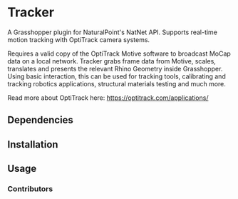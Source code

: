 # Tracker
A Grasshopper plugin for NaturalPoint's NatNet API. Supports real-time motion tracking with OptiTrack camera systems. 

Requires a valid copy of the OptiTrack Motive software to broadcast MoCap data on a local network.
Tracker grabs frame data from Motive, scales, translates and presents the relevant Rhino Geometry inside Grasshopper. Using basic interaction, this can be used for tracking tools, calibrating and tracking robotics applications, structural materials testing and much more.

Read more about OptiTrack here: https://optitrack.com/applications/

## Dependencies

## Installation

## Usage

### Contributors
